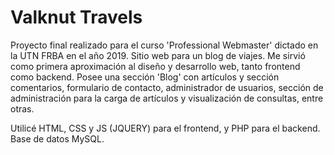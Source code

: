 # Valknut Travels

Proyecto final realizado para el curso 'Professional Webmaster' dictado en la UTN FRBA en el año 2019. Sitio web para un blog de viajes. Me sirvió como primera aproximación al diseño y desarrollo web, tanto frontend como backend. Posee una sección 'Blog' con artículos y sección comentarios, formulario de contacto, administrador de usuarios, sección de administración para la carga de artículos y visualización de consultas, entre otras.

Utilicé HTML, CSS y JS (JQUERY) para el frontend, y PHP para el backend. Base de datos MySQL.
